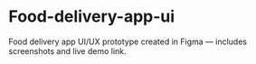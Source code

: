 # Food-delivery-app-ui
Food delivery app UI/UX prototype created in Figma — includes screenshots and live demo link.
